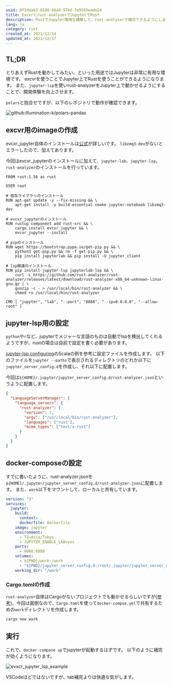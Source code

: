 ```yaml
---
uuid: 0f2daab3-6590-46a9-976d-7e9565eade24
title: Excvrとrust-analyzerでJupyterでRust
description: RustでJupyter環境を構築して、rust-analyzerで補完できるようにします。
lang: ja
category: rust
created_at: 2021/12/14
updated_at: 2021/12/17
---
```


## TL;DR

とりあえずRustを動かしてみたい、といった用途ではJupyterは非常に有用な環境です。
excvrを使うことでJupyter上でRustを使うことができるようになります。
また、`jupyter-lsp`を使いrust-analyzerをJupyter上で動かせるようにすることで、開発体験を向上させます。

`polars`と抱合せですが、以下のレポジトリで動作が確認できます。

![github:illumination-k/polars-pandas](github:illumination-k/polars-pandas)

## excvr用のimageの作成

evcxr_jupyter自体のインストールは[公式](https://github.com/google/evcxr/blob/main/evcxr_jupyter/README.md)が詳しいです。
`libzmq3-dev`がないとエラーしたので、加えてあります。

今回はevcxr_jupyterのインストールに加えて、`jupyter-lab`、`jupyter-lsp`、`rust-analyzer`のインストールを行っています。

```docker:title=Dockerfile
FROM rust:1.56 as rust

USER root

# 依存ライブラリのインストール
RUN apt-get update -y --fix-missing && \
    apt-get install -y build-essential cmake jupyter-notebook libzmq3-dev

# evcxr_jupyterのインストール
RUN rustup component add rust-src && \
    cargo install evcxr_jupyter && \
    evcxr_jupyter --install

# pipのインストール
RUN wget https://bootstrap.pypa.io/get-pip.py && \
    python3 get-pip.py && rm -f get-pip.py && \
    pip install jupyterlab && pip install -U jupyter_client

# lsp関連のインストール
RUN pip install jupyter-lsp jupyterlab-lsp && \
    curl -L https://github.com/rust-analyzer/rust-analyzer/releases/latest/download/rust-analyzer-x86_64-unknown-linux-gnu.gz | \
    gunzip -c - > /usr/local/bin/rust-analyzer && \
    chmod +x /usr/local/bin/rust-analyzer

CMD [ "jupyter", "lab", "--port", "8888", "--ip=0.0.0.0", "--allow-root" ]
```

## jupyter-lsp用の設定

`python`や`r`など、jupyterでメジャーな言語のものは自動でlspを検出してくれるようですが、rustの場合は自前で設定を書く必要があります。

[jupyter-lsp configuring](https://github.com/jupyter-lsp/jupyterlab-lsp/blob/master/docs/Configuring.ipynb)のScalaの例を参考に設定ファイルを作成します。
以下のファイルを`jupyter --paths`で表示されるディレクトリのどれか以下に`jupyter_server_config.d`を作成し、それ以下に配置します。

今回は`${HOME}/.jupyter/jupyter_server_config.d/rust-analyzer.json`というように配置します。

```json:title=rust-analyzer.json
{
  "LanguageServerManager": {
    "language_servers": {
      "rust-analyzer": {
        "version": 2,
        "argv": ["/usr/local/bin/rust-analyzer"],
        "languages": ["rust"],
        "mime_types": ["text/x-rust"]
      }
    }
  }
}
```

## docker-composeの設定

すでに書いたように、rust-analyzer.jsonを`${HOME}/.jupyter/jupyter_server_config.d/rust-analyzer.json`に配置します。
また、`work`以下をマウントして、ローカルと共有しています。

```yaml:title=docker-compose.yaml
version: "3"
services:
  jupyter:
    build:
      context: .
      dockerfile: Dockerfile
    image: jupyter
    environment:
      - TZ=Asia/Tokyo
      - JUPYTER_ENABLE_LAB=yes
    ports:
      - 8888:8888
    volumes:
      - ${PWD}/work:/work
      - "${PWD}/jupyter_server_config.d:/root/.jupyter/jupyter_server_config.d"
    working_dir: "/work"
```

### Cargo.tomlの作成

`rust-analyzer`自体はCargoがないプロジェクトでも動かせるらしいですが([参考](https://rust-analyzer.github.io/manual.html#non-cargo-based-projects))、今回は面倒なので、`Cargo.toml`を使って`docker-compse.yml`で共有するための`work`ディレクトリを作成します。

```bash
cargo new work
```

## 実行

これで、`docker-compose up`でjupyterが起動するはずです。
以下のように補完が効くようになります。

![evxcr_jupyter_lsp_example](/public/images/evcxr_jupyter_lsp.PNG)

VSCodeほどではないですが、tab補完よりは快適な気がします。